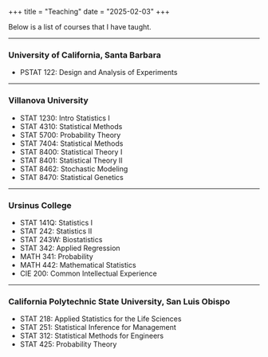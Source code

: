 +++
title = "Teaching"
date = "2025-02-03"
+++

Below is a list of courses that I have taught. 
___
### University of California, Santa Barbara

 - PSTAT 122: Design and Analysis of Experiments

___
### Villanova University

 - STAT 1230: Intro Statistics I
 - STAT 4310: Statistical Methods
 - STAT 5700: Probability Theory
 - STAT 7404: Statistical Methods
 - STAT 8400: Statistical Theory I
 - STAT 8401: Statistical Theory II
 - STAT 8462: Stochastic Modeling
 - STAT 8470: Statistical Genetics

___
### Ursinus College

 - STAT 141Q: Statistics I
 - STAT 242: Statistics II
 - STAT 243W: Biostatistics
 - STAT 342: Applied Regression
 - MATH 341: Probability
 - MATH 442: Mathematical Statistics
 - CIE 200: Common Intellectual Experience


___
### California Polytechnic State University, San Luis Obispo

 - STAT 218: Applied Statistics for the Life Sciences
 - STAT 251: Statistical Inference for Management
 - STAT 312: Statistical Methods for Engineers
 - STAT 425: Probability Theory
